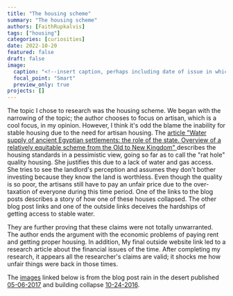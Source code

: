 ```yaml
---
title: "The housing scheme"
summary: "The housing scheme"
authors: [FaithRupkalvis]
tags: ["housing"]
categories: [curiosities]
date: 2022-10-20
featured: false
draft: false
image:
  caption: "<!--insert caption, perhaps including date of issue in which feature image appears-->"
  focal_point: "Smart"
  preview_only: true
projects: []
---
```

The topic I chose to research was the housing scheme. We began with the narrowing of the topic; the author chooses to focus on artisan, which is a cool focus, in my opinion. However, I think it's odd the blame the inability for stable housing due to the need for artisan housing. The [article "Water supply of ancient Egyptian settlements: the role of the state. Overview of a relatively equitable scheme from the Old to New Kingdom" ](https://link.springer.com/article/10.1007/s12685-015-0150-x) describes the housing standards in a pessimistic view, going so far as to call the "rat hole" quality housing. She justifies this due to a lack of water and gas access. She tries to see the landlord's perception and assumes they don't bother investing because they know the land is worthless. Even though the quality is so poor, the artisans still have to pay an unfair price due to the over-taxation of everyone during this time period. One of the links to the blog posts describes a story of how one of these houses collapsed. The other blog post links and one of the outside links deceives the hardships of getting access to stable water.

They are further proving that these claims were not totally unwarranted. The author ends the argument with the economic problems of paying rent and getting proper housing. In addition, My final outside website link led to a research article about the financial issues of the time. After completing my research, it appears all the researcher's claims are valid; it shocks me how unfair things were back in those times.

The [images](https://egyptianstreets.com/wp-content/uploads/2017/09/This-one.jpg) linked below is from the blog post rain in the desert published [05-06-2017]( https://dig-eg-gaz.github.io/post/2017-05-06-frazier-raininthedesert-jordan/) and building collapse [10-24-2016](https://dig-eg-gaz.github.io/post/2016-10-24-building-collapse-hank-thompson/).


